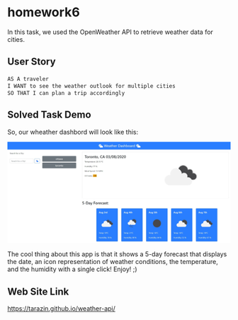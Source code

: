 # homework6

In this task, we used the OpenWeather API to retrieve weather data for cities. 


## User Story

```
AS A traveler
I WANT to see the weather outlook for multiple cities
SO THAT I can plan a trip accordingly
```


## Solved Task Demo

So, our wheather dashbord will look like this:

![demo](./assets/demo.jpg)


The cool thing about this app is that it shows a 5-day forecast that displays the date, an icon representation of weather conditions, the temperature, and the humidity with a single click! Enjoy! ;) 


## Web Site Link

https://tarazin.github.io/weather-api/
